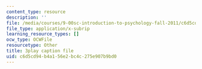 ```yaml
---
content_type: resource
description: ''
file: /media/courses/9-00sc-introduction-to-psychology-fall-2011/c6d5cd94b4a156e2bc4c275e907b9bd0_Qw4SkvZ03cc.vtt
file_type: application/x-subrip
learning_resource_types: []
ocw_type: OCWFile
resourcetype: Other
title: 3play caption file
uid: c6d5cd94-b4a1-56e2-bc4c-275e907b9bd0
---
```

